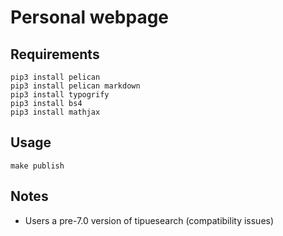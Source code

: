 # Personal webpage

## Requirements

```
pip3 install pelican
pip3 install pelican markdown
pip3 install typogrify
pip3 install bs4
pip3 install mathjax
```

## Usage

```
make publish
```

## Notes

* Users a pre-7.0 version of tipuesearch (compatibility issues)
